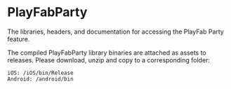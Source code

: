 # PlayFabParty
The libraries, headers, and documentation for accessing the PlayFab Party feature.

The compiled PlayFabParty library binaries are attached as assets to releases.
Please download, unzip and copy to a corresponding folder:

```
iOS: /iOS/bin/Release
Android: /android/bin
```
